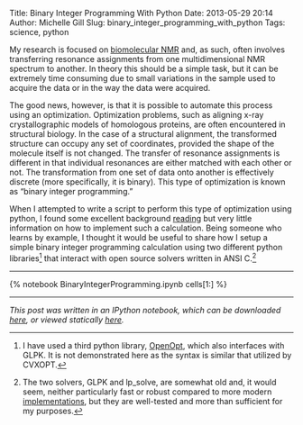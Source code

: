 Title: Binary Integer Programming With Python
Date: 2013-05-29 20:14
Author: Michelle Gill
Slug: binary_integer_programming_with_python
Tags: science, python

My research is focused on [biomolecular NMR](http://modernscientist.com/pages/about.html) and, as such, often involves transferring resonance assignments from one multidimensional NMR spectrum to another. In theory this should be a simple task, but it can be extremely time consuming due to small variations in the sample used to acquire the data or in the way the data were acquired.

The good news, however, is that it is possible to automate this process using an optimization. Optimization problems, such as aligning x-ray crystallographic models of homologous proteins, are often encountered in structural biology. In the case of a structural alignment, the transformed structure can occupy any set of coordinates, provided the shape of the molecule itself is not changed. The transfer of resonance assignments is different in that individual resonances are either matched with each other or not. The transformation from one set of data onto another is effectively discrete (more specifically, it is binary). This type of optimization is known as “binary integer programming.” 


When I attempted to write a script to perform this type of optimization using python, I found some excellent background [reading](http://www.sce.carleton.ca/faculty/chinneck/po/Chapter13.pdf) but very little information on how to implement such a calculation. Being someone who learns by example, I thought it would be useful to share how I setup a simple binary integer programming calculation using two different python libraries[^openopt] that interact with open source solvers written in ANSI C.[^slow_os]

---------

[^slow_os]: The two solvers, GLPK and lp_solve, are somewhat old and, it would seem, neither particularly fast or robust compared to more modern [implementations](http://www.statistik.tuwien.ac.at/forschung/CS/CS-2012-1complete.pdf), but they are well-tested and more than sufficient for my purposes.

[^openopt]: I have used a third python library, [OpenOpt](http://openopt.org/Welcome), which also interfaces with GLPK. It is not demonstrated here as the syntax is similar that utilized by CVXOPT.




{% notebook BinaryIntegerProgramming.ipynb cells[1:] %}

---------

*This post was written in an IPython notebook, which can be downloaded [here](https://github.com/modernscientist/modernscientist.github.com/blob/master/notebooks/BinaryIntegerProgramming.ipynb), or viewed statically [here](http://nbviewer.ipython.org/url/modernscientist.github.com/notebooks/BinaryIntegerProgramming.ipynb).* 

